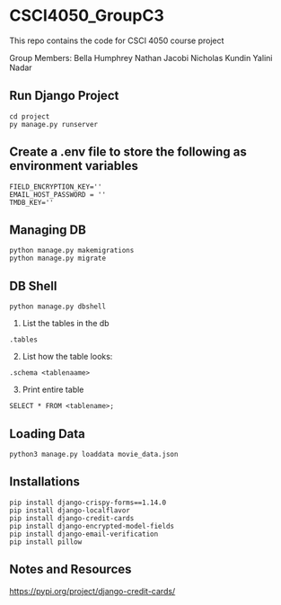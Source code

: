 # CSCI4050_GroupC3

This repo contains the code for CSCI 4050 course project

Group Members:
Bella Humphrey
Nathan Jacobi
Nicholas Kundin
Yalini Nadar

## Run Django Project

```
cd project
py manage.py runserver
```

## Create a .env file to store the following as environment variables

```
FIELD_ENCRYPTION_KEY=''
EMAIL_HOST_PASSWORD = ''
TMDB_KEY=''
```

## Managing DB

```
python manage.py makemigrations
python manage.py migrate
```

## DB Shell

```
python manage.py dbshell
```

1. List the tables in the db

```
.tables
```

2. List how the table looks:

```
.schema <tablenaame>
```

3. Print entire table

```
SELECT * FROM <tablename>;
```

## Loading Data

```
python3 manage.py loaddata movie_data.json
```

## Installations

```
pip install django-crispy-forms==1.14.0
pip install django-localflavor
pip install django-credit-cards
pip install django-encrypted-model-fields
pip install django-email-verification
pip install pillow

```

## Notes and Resources

https://pypi.org/project/django-credit-cards/
